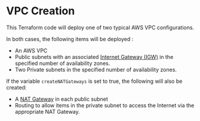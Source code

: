 # VPC Creation
This Terraform code will deploy one of two typical AWS VPC configurations.

In both cases, the following items will be deployed :
* An AWS VPC
* Public subnets with an associated [Internet Gateway (IGW)](https://docs.aws.amazon.com/vpc/latest/userguide/VPC_Internet_Gateway.html) in the specified number of availability zones.
* Two Private subnets in the specified number of availability zones.
  
If the variable `createNATGateways` is set to true, the following will also be created:
* A [NAT Gateway](https://docs.aws.amazon.com/vpc/latest/userguide/vpc-nat-gateway.html) in each public subnet
* Routing to allow items in the private subnet to access the Internet via the appropriate NAT Gateway.

